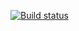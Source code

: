 [![Build status](https://ci.appveyor.com/api/projects/status/3r1tk2kmp5g3ldl8?svg=true)](https://ci.appveyor.com/project/OlgaAvarika15297/bdd-2-4)